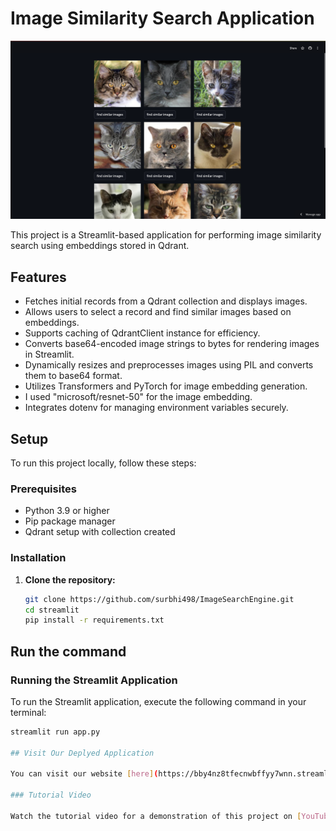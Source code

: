 # Image Similarity Search Application

![Streamlit App](./assets/app_screenshot.png)

This project is a Streamlit-based application for performing image similarity search using embeddings stored in Qdrant.

## Features

- Fetches initial records from a Qdrant collection and displays images.
- Allows users to select a record and find similar images based on embeddings.
- Supports caching of QdrantClient instance for efficiency.
- Converts base64-encoded image strings to bytes for rendering images in Streamlit.
- Dynamically resizes and preprocesses images using PIL and converts them to base64 format.
- Utilizes Transformers and PyTorch for image embedding generation.
- I used "microsoft/resnet-50" for the image embedding.
- Integrates dotenv for managing environment variables securely.

## Setup

To run this project locally, follow these steps:

### Prerequisites

- Python 3.9 or higher
- Pip package manager
- Qdrant setup with collection created

### Installation

1. **Clone the repository:**

   ```bash
   git clone https://github.com/surbhi498/ImageSearchEngine.git
   cd streamlit
   pip install -r requirements.txt
   
## Run the command
### Running the Streamlit Application

To run the Streamlit application, execute the following command in your terminal:

```bash
streamlit run app.py

## Visit Our Deplyed Application

You can visit our website [here](https://bby4nz8tfecnwbffyy7wnn.streamlit.app/)

### Tutorial Video

Watch the tutorial video for a demonstration of this project on [YouTube](https://youtu.be/BPx_9ChUHL8)
